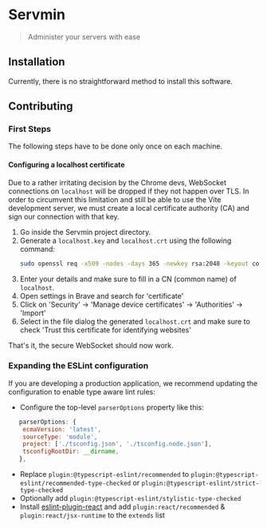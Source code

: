 # Servmin

> Administer your servers with ease

## Installation

Currently, there is no straightforward method to install this software.

## Contributing

### First Steps

The following steps have to be done only once on each machine.

#### Configuring a localhost certificate

Due to a rather irritating decision by the Chrome devs, WebSocket connections
on `localhost` will be dropped if they not happen over TLS. In order to
circumvent this limitation and still be able to use the Vite development
server, we must create a local certificate authority (CA) and sign our
connection with that key.


1. Go inside the Servmin project directory.
2. Generate a `localhost.key` and `localhost.crt` using the following command:
   ```sh
   sudo openssl req -x509 -nodes -days 365 -newkey rsa:2048 -keyout config/localhost.key -out config/localhost.crt
   ```
3. Enter your details and make sure to fill in a CN (common name) of `localhost`.
4. Open settings in Brave and search for 'certificate'
5. Click on 'Security' → 'Manage device certificates' →  'Authorities' → 'Import'
6. Select in the file dialog the generated `localhost.crt` and make sure to check 'Trust this certificate for identifying websites'

That's it, the secure WebSocket should now work.

### Expanding the ESLint configuration

If you are developing a production application, we recommend updating the configuration to enable type aware lint rules:

- Configure the top-level `parserOptions` property like this:

```js
   parserOptions: {
    ecmaVersion: 'latest',
    sourceType: 'module',
    project: ['./tsconfig.json', './tsconfig.node.json'],
    tsconfigRootDir: __dirname,
   },
```

- Replace `plugin:@typescript-eslint/recommended` to `plugin:@typescript-eslint/recommended-type-checked` or `plugin:@typescript-eslint/strict-type-checked`
- Optionally add `plugin:@typescript-eslint/stylistic-type-checked`
- Install [eslint-plugin-react](https://github.com/jsx-eslint/eslint-plugin-react) and add `plugin:react/recommended` & `plugin:react/jsx-runtime` to the `extends` list
